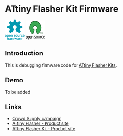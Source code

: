 # ATtiny Flasher Kit Firmware

![Open Source Hardware](/doc/images/open-source-hardware-logo.png)
![Open Source Software](/doc/images/open-source-software-logo.png)

## Introduction

This is debugging firmware code for [ATtiny Flasher Kits](https://sonocotta.com/attiny-flasher-kit/).

## Demo 

To be added

## Links

- [Crowd Supply campaign](https://www.crowdsupply.com/sonocotta/attiny-flasher)
- [ATtiny Flasher - Product site](https://sonocotta.com/attiny-flasher/)
- [ATtiny Flasher Kit - Product site](https://sonocotta.com/attiny-flasher-kit/)